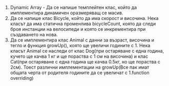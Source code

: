1. Dynamic Array - Да се напише темплейтен клас, който да имплементира динамичен оразмеряващ се масив. 
2. Да се напише клас Bicycle, който да има скорост и височина. Нека класът да има статична променлива bicycleCount, която да следи броя инстанции на велосипеди и която се инкрементира при създаването на нова.
3. Да се имплементира клас Animal с данни за възраст, височина и тегло и функция growUp(), която ще увеличи годините с 1.  Нека класът Animal се наследи от клас Dog(при остаряване с една година, кучето ще качва 1 кг и ще пораства с 1 см на височина) и клас Cat(при остаряване с една година ще качва 0.5кг, но ще пораства с 2см). Тоест различни имплементации на growUp(Все пак имат общата черта от родителя годините да се увеличат с 1.function overriding)